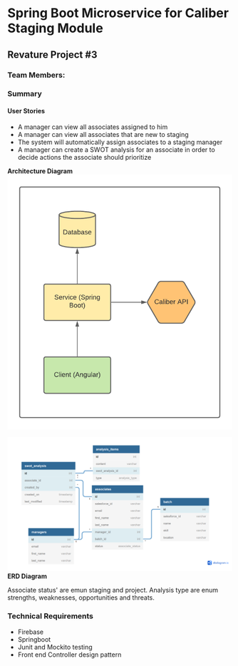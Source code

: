# Spring Boot Microservice for Caliber Staging Module

## Revature Project #3

### Team Members:

### Summary

#### User Stories
- A manager can view all associates assigned to him
- A manager can view all associates that are new to staging
- The system will automatically assign associates to a staging manager
- A manager can create a SWOT analysis for an associate in order to decide actions the associate should prioritize

**Architecture Diagram**
![](./imgs/Staging-Module-AD.png)

![](./imgs/Staging-Module-ERD.PNG)
**ERD Diagram**

Associate status' are emun staging and project. Analysis type are enum strengths, weaknesses, opportunities and threats.

### Technical Requirements
- Firebase
- Springboot
- Junit and Mockito testing
- Front end Controller design pattern
